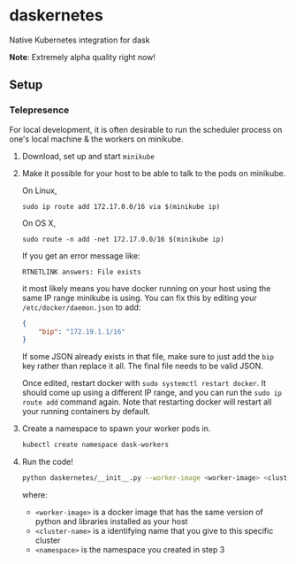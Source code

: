 # daskernetes
Native Kubernetes integration for dask

**Note**: Extremely alpha quality right now!

## Setup

### Telepresence

For local development, it is often desirable to run the scheduler
process on one's local machine & the workers on minikube.

1. Download, set up and start `minikube`
2. Make it possible for your host to be able to talk to the pods
   on minikube.

   On Linux,
   ```
   sudo ip route add 172.17.0.0/16 via $(minikube ip)
   ```

   On OS X,
   ```
   sudo route -n add -net 172.17.0.0/16 $(minikube ip)
   ```

   If you get an error message like:

   ```
   RTNETLINK answers: File exists
   ```

   it most likely means you have docker running on your host using
   the same IP range minikube is using. You can fix this by editing
   your `/etc/docker/daemon.json` to add:

   ```json
   {
       "bip": "172.19.1.1/16"
   }
   ```

   If some JSON already exists in that file, make sure to just add the
   `bip` key rather than replace it all. The final file needs to be
   valid JSON.

   Once edited, restart docker with `sudo systemctl restart docker`.
   It should come up using a different IP range, and you can run the
   `sudo ip route add` command again. Note that restarting docker
   will restart all your running containers by default.

3. Create a namespace to spawn your worker pods in.

   ```bash
   kubectl create namespace dask-workers
   ```

4. Run the code!

   ```bash
   python daskernetes/__init__.py --worker-image <worker-image> <cluster-name> <namespace>
   ```

   where:

      - `<worker-image>` is a docker image that has the same version of
        python and libraries installed as your host
      - `<cluster-name>` is a identifying name that you give to this
        specific cluster
      - `<namespace>` is the namespace you created in step 3

